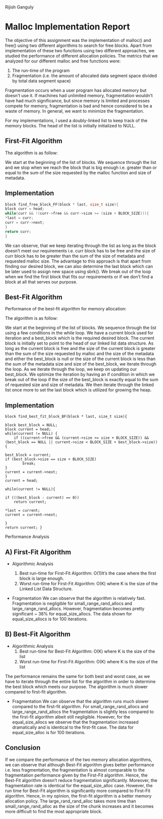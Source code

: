 Rijish Ganguly



# Malloc Implementation Report


The objective of this assignment was the implementation of malloc() and free() using
two different algorithms to search for free blocks. Apart from implementation of these two
functions using two different approaches, we studied the performance of different allocation
policies. The metrics that we analyzed for our different malloc and free functions were:

1. The run-time of the program
2. Fragmentation (i.e. the amount of allocated data segment space divided by total
    data segment space)

Fragmentation occurs when a user program has allocated memory but doesn't use it. If machines had
unlimited memory, fragmentation wouldn’t have had much significance, but since memory is limited and
processes compete for memory, fragmentation is bad and hence considered to be a waste of memory. In
general, we want to minimize the fragmentation.

For my implementations, I used a doubly-linked list to keep track of the memory blocks.
The head of the list is initially initialized to NULL.

First-Fit Algorithm
---------------------

The algorithm is as follow:

We start at the beginning of the list of blocks. We sequence through the list and we stop
when we reach the block that is big enough i.e. greater than or equal to the sum of the size
requested by the malloc function and size of metadata.


Implementation
------------------
```C
block find_free_block_FF(block * last, size_t size){
block curr = head;
while(curr && !(curr->free && curr->size >= (size + BLOCK_SIZE))){
*last = curr;
curr = curr->next;
}
return curr; 
}
```
We can observe, that we keep iterating through the list as long as the block doesn’t meet our
requirements i.e. curr block has to be free and the size of curr block has to be greater than the
sum of the size of metadata and requested malloc size. The advantage to this approach is that
apart from finding our desired block, we can also determine the last block which can be later
used to assign new space using sbrk(). We break out of the loop when we find the first block that
fits our requirements or if we don’t find a block at all that serves our purpose.

Best-Fit Algorithm
---------------------

Performance of the best-fit algorithm for memory allocation:

The algorithm is as follow:

We start at the beginning of the list of blocks. We sequence through the list using a few
conditions in the while loop. We have a current block used for iteration and a best_block which
is the required desired block. The current block is initially set to point to the head of our linked
list data structure. As long as the current block is free and the size of the current block is greater
than the sum of the size requested by malloc and the size of the metadata and either the
best_block is null or the size of the current block is less than the sum of the metadata size and
size of the best_block, we iterate through the loop. As we iterate through the loop, we keep on
updating our best_block. We optimize the iteration by having an if condition in which we break
out of the loop if the size of the best_block is exactly equal to the sum of requested size and size
of metadata. We then iterate through the linked list once more to set the last block which is
utilized for growing the heap.

Implementation
------------------
```
block find_best_fit_block_BF(block * last, size_t size){

block best_block = NULL;
block current = head;
while(current != NULL) {
    if ((current->free && (current->size >= size + BLOCK_SIZE)) &&
(best_block == NULL || current->size < BLOCK_SIZE + best_block->size)) {

best_block = current;
if (best_block->size == size + BLOCK_SIZE)
        break;
}
current = current->next;
}
current = head;

while(current != NULL){

if (((best_block - current) == 0))
    return current;

*last = current;
current = current->next;

}
return current; }
```

Performance Analysis


A) First-Fit Algorithm
------------------------

- Algorithmic Analysis
    1. Best run-time for First-Fit Algorithm: O(1)It’s the case where the first
       block is large enough.
    2. Worst run-time for First-Fit Algorithm: O(K) where K is the size of the
       Linked List Data Structure.

- Fragmentation
We can observe that the algorithm is relatively fast. Fragmentation is negligible for
small_range_rand_allocs and large_range_rand_allocs. However, fragmentation becomes pretty
significant ~ 38% for equal_size_allocs. The data shown for equal_size_allocs is for 100
iterations.


B) Best-Fit Algorithm
------------------------
- Algorithmic Analysis
    1. Best run-time for Best-Fit Algorithm: O(K) where K is the size of the list
    2. Worst run-time for First-Fit Algorithm: O(K) where K is the size of the
       list


The performance remains the same for both best and worst case, as we have to iterate
through the entire list for the algorithm in order to determine the best block which meets our
purpose. The algorithm is much slower compared to first-fit algorithm.

- Fragmentation
We can observe that the algorithm runs much slower compared to the first-fit algorithm. For
small_range_rand_allocs and large_range_rand_allocs the fragmentation is slightly less compared to
the first-fit algorithm albeit still negligible. However, for the equal_size_allocs we observe that the
fragmentation increased dramatically and is identical to the first-fit case. The data for equal_size_alloc is
for 100 iterations.

Conclusion
-------------
If we compare the performance of the two memory allocation algorithms, we can observe that although
Best-Fit algorithm gives better performance i.e. less fragmentation, the fragmentation is almost
comparable to the fragmentation performance given by the First-Fit algorithm. Hence, the Best-Fit
algorithm doesn’t reduce fragmentation significantly. Moreover, the fragmentation rate is identical for the
equal_size_alloc case. However, the run time for Best-Fit algorithm is significantly more compared to
First-Fit algorithm. Hence, in my opinion, the first-fit algorithm is a better memory allocation policy. The
large_rand_rand_alloc takes more time than small_range_rand_alloc as the size of the chunk increases
and it becomes more difficult to find the most appropriate block.



